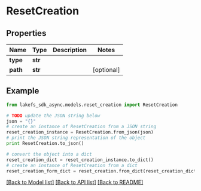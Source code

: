 # ResetCreation


## Properties
Name | Type | Description | Notes
------------ | ------------- | ------------- | -------------
**type** | **str** |  | 
**path** | **str** |  | [optional] 

## Example

```python
from lakefs_sdk_async.models.reset_creation import ResetCreation

# TODO update the JSON string below
json = "{}"
# create an instance of ResetCreation from a JSON string
reset_creation_instance = ResetCreation.from_json(json)
# print the JSON string representation of the object
print ResetCreation.to_json()

# convert the object into a dict
reset_creation_dict = reset_creation_instance.to_dict()
# create an instance of ResetCreation from a dict
reset_creation_form_dict = reset_creation.from_dict(reset_creation_dict)
```
[[Back to Model list]](../README.md#documentation-for-models) [[Back to API list]](../README.md#documentation-for-api-endpoints) [[Back to README]](../README.md)


